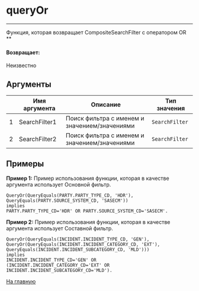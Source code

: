 # queryOr

---

Функция, которая возвращает CompositeSearchFilter с оператором OR **

#### Возвращает:

Неизвестно

## Аргументы

|  | Имя аргумента | Описание | Тип значения |
| --- | --- | --- | --- |
| 1 | SearchFilter1 | Поиск фильтра с именем и значением/значениями | `SearchFilter` |
| 2 | SearchFilter2 | Поиск фильтра с именем и значением/значениями | `SearchFilter` |

## Примеры

**Пример 1:** Пример использования функции, которая в качестве аргумента использует Основной фильтр.
```
QueryOr(QueryEquals(PARTY.PARTY_TYPE_CD, 'HDR'), QueryEquals(PARTY.SOURCE_SYSTEM_CD, 'SASECM'))
implies
PARTY.PARTY_TYPE_CD='HDR' OR PARTY.SOURCE_SYSTEM_CD='SASECM'.
```

**Пример 2:** Пример использования функции, которая в качестве аргумента использует Составной фильтр.
```
QueryOr(QueryEquals(INCIDENT.INCIDENT_TYPE_CD, 'GEN'), QueryOr(QueryEquals(INCIDENT.INCIDENT_CATEGORY_CD, 'EXT'), QueryEquals(INCIDENT.INCIDENT_SUBCATEGORY_CD, 'MLD')))
implies
INCIDENT.INCIDENT_TYPE_CD='GEN' OR (INCIDENT.INCIDENT_CATEGORY_CD='EXT' OR INCIDENT.INCIDENT_SUBCATEGORY_CD='MLD').
```



[На главную](./)